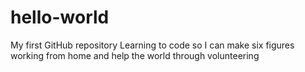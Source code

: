 # hello-world
My first GitHub repository
Learning to code so I can make six figures working from home and help the world through volunteering
